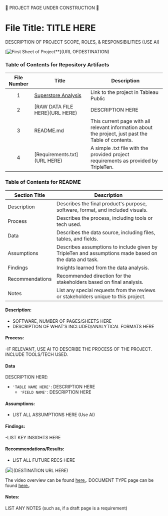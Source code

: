 🚧 PROJECT PAGE UNDER CONSTRUCTION 🚧

# File Title: TITLE HERE

DESCRIPTION OF PROJECT SCOPE, ROLES, & RESPONSIBILITIES (USE AI)


[<img src="URL OF IMAGE" alt="First Sheet of Project**">](URL OFDESTINATION)

### Table of Contents for Repository Artifacts
| File Number | Title | Description |
| :-----------: | ----------- |----------- |
| 1 | [Superstore Analysis](https://public.tableau.com/views/Sprint4Project_17247990150750/Sheet1?:language=en-US&:sid=&:redirect=auth&:display_count=n&:origin=viz_share_link) | Link to the project in Tableau Public |
| 2 | [RAW DATA FILE HERE](URL HERE) | DESCRIPTION HERE |
| 3 | README.md | This current page with all relevant information about the project, just past the Table of contents. |
| 4 | [Requirements.txt](URL HERE) | A simple .txt file with the provided project requirements as provided by TripleTen. |

### Table of Contents for README
| Section Title | Description |
| ----------- |----------- |
| Description | Describes the final product's purpose, software, format, and included visuals. |
| Process | Describes the process, including tools or tech used. |
| Data | Describes the data source, including files, tables, and fields. |
| Assumptions | Describes assumptions to include given by TripleTen and assumptions made based on the data and task. |
| Findings | Insights learned from the data analysis. |
| Recommendations | Recommended direction for the stakeholders based on final analysis. |
| Notes | List any special requests from the reviews or stakeholders unique to this project. |

#### Description:
- SOFTWARE, NUMBER OF PAGES/SHEETS HERE
- DESCRIPTION OF WHAT’S INCLUDED/ANALYTICAL FORMATS HERE

#### Process:
-IF RELEVANT, USE AI TO DESCRIBE THE PROCESS OF THE PROJECT. INCLUDE TOOLS/TECH USED.

#### Data
DESCRIPTION HERE:
- `'TABLE NAME HERE'`: DESCRIPTION HERE
    - `'FIELD NAME'`: DESCRIPTION HERE

#### Assumptions:
- LIST ALL ASSUMPTIONS HERE (Use AI)


#### Findings:
-LIST KEY INSIGHTS HERE

#### Recommendations/Results:
- LIST ALL FUTURE RECS HERE

[<img src="IMAGE CAPTURE URL HERE">](DESTINATION URL HERE)

The video overview can be found <a href='INSERT VIDEO URL HERE' target=_blank><u>here</u>.</a>.
DOCUMENT TYPE page can be found <a href='INSERT URL HERE' target=_blank><u>here</u>.</a>.

#### Notes:
LIST ANY NOTES (such as, if a draft page is a requirement)

